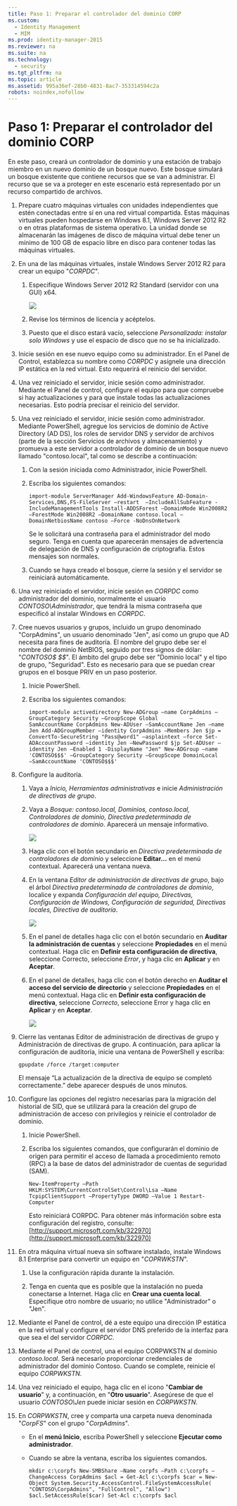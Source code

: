 ```yaml
---
title: Paso 1: Preparar el controlador del dominio CORP
ms.custom: 
  - Identity Management
  - MIM
ms.prod: identity-manager-2015
ms.reviewer: na
ms.suite: na
ms.technology: 
  - security
ms.tgt_pltfrm: na
ms.topic: article
ms.assetid: 995a36ef-28b0-4831-8ac7-353314594c2a
robots: noindex,nofollow
---
```

# Paso 1: Preparar el controlador del dominio CORP
En este paso, creará un controlador de dominio y una estación de trabajo miembro en un nuevo dominio de un bosque nuevo. Este bosque simulará un bosque existente que contiene recursos que se van a administrar.  El recurso que se va a proteger en este escenario está representado por un recurso compartido de archivos.

1.  Prepare cuatro máquinas virtuales con unidades independientes que estén conectadas entre sí en una red virtual compartida.  Estas máquinas virtuales pueden hospedarse en Windows 8.1, Windows Server 2012 R2 o en otras plataformas de sistema operativo. La unidad donde se almacenarán las imágenes de disco de máquina virtual debe tener un mínimo de 100 GB de espacio libre en disco para contener todas las máquinas virtuales.

2.  En una de las máquinas virtuales, instale Windows Server 2012 R2 para crear un equipo "*CORPDC*".

    1.  Especifique Windows Server 2012 R2 Standard (servidor con una GUI) x64.

        ![](../Image/PAM_GS_Select_WS2012.png)

    2.  Revise los términos de licencia y acéptelos.

    3.  Puesto que el disco estará vacío, seleccione *Personalizada: instalar solo Windows* y use el espacio de disco que no se ha inicializado.

3.  Inicie sesión en ese nuevo equipo como su administrador.  En el Panel de Control, establezca su nombre como *CORPDC* y asígnele una dirección IP estática en la red virtual.  Esto requerirá el reinicio del servidor.

4.  Una vez reiniciado el servidor, inicie sesión como administrador. Mediante el Panel de control, configure el equipo para que compruebe si hay actualizaciones y para que instale todas las actualizaciones necesarias.  Esto podría precisar el reinicio del servidor.

5.  Una vez reiniciado el servidor, inicie sesión como administrador. Mediante PowerShell, agregue los servicios de dominio de Active Directory (AD DS), los roles de servidor DNS y servidor de archivos (parte de la sección Servicios de archivos y almacenamiento) y promueva a este servidor a controlador de dominio de un bosque nuevo llamado "contoso.local", tal como se describe a continuación:

    1.  Con la sesión iniciada como Administrador, inicie PowerShell.

    2.  Escriba los siguientes comandos:

        ```
        import-module ServerManager Add-WindowsFeature AD-Domain-Services,DNS,FS-FileServer –restart  –IncludeAllSubFeature -IncludeManagementTools Install-ADDSForest –DomainMode Win2008R2 –ForestMode Win2008R2 –DomainName contoso.local –DomainNetbiosName contoso –Force -NoDnsOnNetwork
        ```
        Se le solicitará una contraseña para el administrador del modo seguro.  Tenga en cuenta que aparecerán mensajes de advertencia de delegación de DNS y configuración de criptografía.  Estos mensajes son normales.

    3.  Cuando se haya creado el bosque, cierre la sesión y el servidor se reiniciará automáticamente.

6.  Una vez reiniciado el servidor, inicie sesión en *CORPDC* como administrador del dominio, normalmente el usuario *CONTOSO\Administrador*, que tendrá la misma contraseña que especificó al instalar Windows en *CORPDC*.

7.  Cree nuevos usuarios y grupos, incluido un grupo denominado "CorpAdmins", un usuario denominado "Jen", así como un grupo que AD necesita para fines de auditoría. El nombre del grupo debe ser el nombre del dominio NetBIOS, seguido por tres signos de dólar: "*CONTOSO$ $$*".  El ámbito del grupo debe ser "Dominio local" y el tipo de grupo, "Seguridad".  Esto es necesario para que se puedan crear grupos en el bosque PRIV en un paso posterior.

    1.  Inicie PowerShell.

    2.  Escriba los siguientes comandos:

        ```
        import-module activedirectory New-ADGroup –name CorpAdmins –GroupCategory Security –GroupScope Global          –SamAccountName CorpAdmins New-ADUser –SamAccountName Jen –name Jen Add-ADGroupMember –identity CorpAdmins –Members Jen $jp = ConvertTo-SecureString "Pass@word1" –asplaintext –force Set-ADAccountPassword –identity Jen –NewPassword $jp Set-ADUser –identity Jen –Enabled 1 -DisplayName "Jen" New-ADGroup –name 'CONTOSO$$$' –GroupCategory Security –GroupScope DomainLocal   –SamAccountName 'CONTOSO$$$'
        ```

8.  Configure la auditoría.

    1.  Vaya a *Inicio, Herramientas administrativas* e inicie *Administración de directivas de grupo*.

    2.  Vaya a *Bosque: contoso.local, Dominios, contoso.local, Controladores de dominio, Directiva predeterminada de controladores de dominio*. Aparecerá un mensaje informativo.

        ![](../Image/PAM_GS_GroupPolicyManagement.png)

    3.  Haga clic con el botón secundario en *Directiva predeterminada de controladores de dominio* y seleccione **Editar...** en el menú contextual.  Aparecerá una ventana nueva.

    4.  En la ventana *Editor de administración de directivas de grupo*, bajo el árbol *Directiva predeterminada de controladores de dominio*, localice y expanda *Configuración del equipo, Directivas, Configuración de Windows, Configuración de seguridad, Directivas locales, Directiva de auditoría*.

        ![](../Image/PAM_GS_Group_Policy_Management_Editor.png)

    5.  En el panel de detalles haga clic con el botón secundario en **Auditar la administración de cuentas** y seleccione **Propiedades** en el menú contextual. Haga clic en **Definir esta configuración de directiva**, seleccione Correcto, seleccione *Error*, y haga clic en **Aplicar** y en **Aceptar**.

    6.  En el panel de detalles, haga clic con el botón derecho en **Auditar el acceso del servicio de directorio** y seleccione **Propiedades** en el menú contextual. Haga clic en **Definir esta configuración de directiva**, seleccione *Correcto*, seleccione Error y haga clic en **Aplicar** y en **Aceptar**.

        ![](../Image/PAM_GS_Group_Policy_Management_Editor2.png)

9. Cierre las ventanas Editor de administración de directivas de grupo y Administración de directivas de grupo. A continuación, para aplicar la configuración de auditoría, inicie una ventana de PowerShell y escriba:

    ```
    gpupdate /force /target:computer
    ```
    El mensaje “La actualización de la directiva de equipo se completó correctamente.” debe aparecer después de unos minutos.

10. Configure las opciones del registro necesarias para la migración del historial de SID, que se utilizará para la creación del grupo de administración de acceso con privilegios y reinicie el controlador de dominio.

    1.  Inicie PowerShell.

    2.  Escriba los siguientes comandos, que configurarán el dominio de origen para permitir el acceso de llamada a procedimiento remoto (RPC) a la base de datos del administrador de cuentas de seguridad (SAM).

        ```
        New-ItemProperty –Path HKLM:SYSTEM\CurrentControlSet\Control\Lsa –Name TcpipClientSupport –PropertyType DWORD –Value 1 Restart-Computer
        ```
        Esto reiniciará CORPDC.  Para obtener más información sobre esta configuración del registro, consulte: [http://support.microsoft.com/kb/322970](http://support.microsoft.com/kb/322970)

11. En otra máquina virtual nueva sin software instalado, instale Windows 8.1 Enterprise para convertir un equipo en "*COPRWKSTN*".

    1.  Use la configuración rápida durante la instalación.

    2.  Tenga en cuenta que es posible que la instalación no pueda conectarse a Internet. Haga clic en **Crear una cuenta local**.  Especifique otro nombre de usuario; no utilice "Administrador" o "Jen".

12. Mediante el Panel de control, dé a este equipo una dirección IP estática en la red virtual y configure el servidor DNS preferido de la interfaz para que sea el del servidor *CORPDC*.

13. Mediante el Panel de control, una el equipo CORPWKSTN al dominio *contoso.local*.  Será necesario proporcionar credenciales de administrador del dominio Contoso.   Cuando se complete, reinicie el equipo *CORPWKSTN*.

14. Una vez reiniciado el equipo, haga clic en el icono "**Cambiar de usuario**" y, a continuación, en "**Otro usuario**". Asegúrese de que el usuario *CONTOSO\Jen* puede iniciar sesión en *CORPWKSTN*.

15. En *CORPWKSTN*, cree y comparta una carpeta nueva denominada "*CorpFS*" con el grupo "*CorpAdmins*".

    -   En el **menú Inicio**, escriba PowerShell y seleccione **Ejecutar como administrador**.

    -   Cuando se abre la ventana, escriba los siguientes comandos.

        ```
        mkdir c:\corpfs New-SMBShare –Name corpfs –Path c:\corpfs –ChangeAccess CorpAdmins $acl = Get-Acl c:\corpfs $car = New-Object System.Security.AccessControl.FileSystemAccessRule( "CONTOSO\CorpAdmins", "FullControl", "Allow") $acl.SetAccessRule($car) Set-Acl c:\corpfs $acl
        ```

